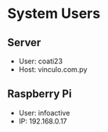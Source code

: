 # System Users

## Server
- User: coati23
- Host: vinculo.com.py

## Raspberry Pi
- User: infoactive
- IP: 192.168.0.17
